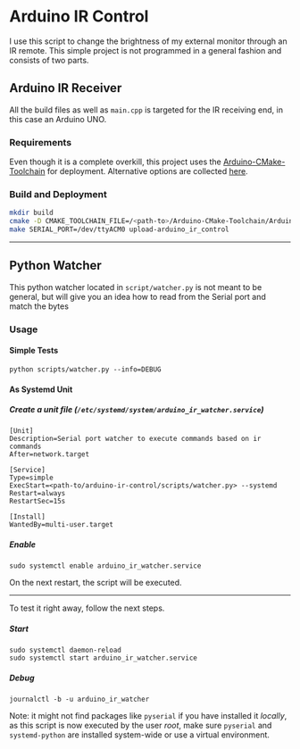 # Arduino IR Control

I use this script to change the brightness of my external monitor through an IR remote.
This simple project is not programmed in a general fashion and consists of two parts.

## Arduino IR Receiver

All the build files as well as `main.cpp` is targeted for the IR receiving end, in this case an Arduino UNO.

### Requirements

Even though it is a complete overkill, this project uses the [Arduino-CMake-Toolchain](https://github.com/a9183756-gh/Arduino-CMake-Toolchain/) for deployment.
Alternative options are collected [here](https://wiki.archlinux.org/title/Arduino).

### Build and Deployment
```sh
mkdir build
cmake -D CMAKE_TOOLCHAIN_FILE=/<path-to>/Arduino-CMake-Toolchain/Arduino-toolchain.cmake -D ARDUINO_BOARD_OPTIONS_FILE=/<path-to>/arduino-ir-control/BoardOptions.cmake ..
make SERIAL_PORT=/dev/ttyACM0 upload-arduino_ir_control
```

---

## Python Watcher

This python watcher located in `script/watcher.py` is not meant to be general, but will give you an idea how to read from the Serial port and match the bytes 

### Usage

#### Simple Tests

```
python scripts/watcher.py --info=DEBUG
```

#### As Systemd Unit

##### Create a unit file (`/etc/systemd/system/arduino_ir_watcher.service`) 

```
[Unit]
Description=Serial port watcher to execute commands based on ir commands
After=network.target

[Service]
Type=simple
ExecStart=<path-to/arduino-ir-control/scripts/watcher.py> --systemd
Restart=always
RestartSec=15s

[Install]
WantedBy=multi-user.target
```

##### Enable

```
sudo systemctl enable arduino_ir_watcher.service
```

On the next restart, the script will be executed.

---

To test it right away, follow the next steps.

##### Start

```
sudo systemctl daemon-reload
sudo systemctl start arduino_ir_watcher.service
```

##### Debug 

```
journalctl -b -u arduino_ir_watcher
```

Note: it might not find packages like `pyserial` if you have installed it *locally*, as this script is now executed by the user *root*, make sure `pyserial` and `systemd-python` are installed system-wide or use a virtual environment.
